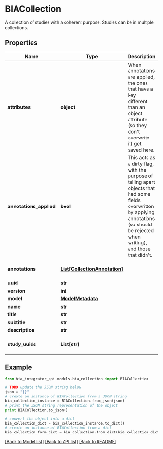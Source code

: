 # BIACollection

A collection of studies with a coherent purpose. Studies can be in multiple collections.

## Properties
Name | Type | Description | Notes
------------ | ------------- | ------------- | -------------
**attributes** | **object** |          When annotations are applied, the ones that have a key different than an object attribute (so they don&#39;t overwrite it) get saved here.      | [optional] 
**annotations_applied** | **bool** |          This acts as a dirty flag, with the purpose of telling apart objects that had some fields overwritten by applying annotations (so should be rejected when writing), and those that didn&#39;t.      | [optional] [default to False]
**annotations** | [**List[CollectionAnnotation]**](CollectionAnnotation.md) |  | [optional] [default to []]
**uuid** | **str** |  | 
**version** | **int** |  | 
**model** | [**ModelMetadata**](ModelMetadata.md) |  | [optional] 
**name** | **str** |  | 
**title** | **str** |  | 
**subtitle** | **str** |  | 
**description** | **str** |  | [optional] 
**study_uuids** | **List[str]** |  | [optional] [default to []]

## Example

```python
from bia_integrator_api.models.bia_collection import BIACollection

# TODO update the JSON string below
json = "{}"
# create an instance of BIACollection from a JSON string
bia_collection_instance = BIACollection.from_json(json)
# print the JSON string representation of the object
print BIACollection.to_json()

# convert the object into a dict
bia_collection_dict = bia_collection_instance.to_dict()
# create an instance of BIACollection from a dict
bia_collection_form_dict = bia_collection.from_dict(bia_collection_dict)
```
[[Back to Model list]](../README.md#documentation-for-models) [[Back to API list]](../README.md#documentation-for-api-endpoints) [[Back to README]](../README.md)



